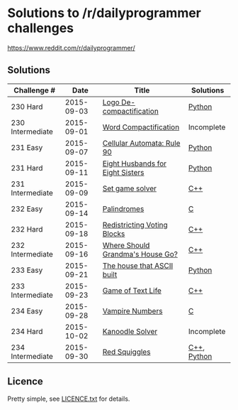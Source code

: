 
# Solutions to /r/dailyprogrammer challenges

https://www.reddit.com/r/dailyprogrammer/


## Solutions

 Challenge # | Date | Title | Solutions 
-------------|------|-------|-----------
230 Hard | 2015-09-03 | [Logo De-compactification](https://www.reddit.com/r/dailyprogrammer/comments/3jn6te/20150903_challenge_230_hard_logo/) | [Python](230h/main.py)
230 Intermediate | 2015-09-01 | [Word Compactification](https://www.reddit.com/r/dailyprogrammer/comments/3jd72z/20150901_challenge_230_intermediate_word/) | Incomplete
231 Easy | 2015-09-07 | [Cellular Automata: Rule 90](https://www.reddit.com/r/dailyprogrammer/comments/3jz8tt/20150907_challenge_213_easy_cellular_automata/) | [Python](231e/main.py)
231 Hard | 2015-09-11 | [Eight Husbands for Eight Sisters ](https://www.reddit.com/r/dailyprogrammer/comments/3kj1v9/20150911_challenge_231_hard_eight_husbands_for/) | [Python](231h/main.py)
231 Intermediate | 2015-09-09 | [Set game solver](https://www.reddit.com/r/dailyprogrammer/comments/3ke4l6/20150909_challenge_231_intermediate_set_game/) | [C++](231i/main.cpp)
232 Easy | 2015-09-14 | [Palindromes](https://www.reddit.com/r/dailyprogrammer/comments/3kx6oh/20150914_challenge_232_easy_palindromes/) | [C](232e/main.c)
232 Hard | 2015-09-18 | [Redistricting Voting Blocks](https://www.reddit.com/r/dailyprogrammer/comments/3lf3i2/20150918_challenge_232_hard_redistricting_voting/) | [C++](232h/main.cpp)
232 Intermediate | 2015-09-16 | [Where Should Grandma's House Go?](https://www.reddit.com/r/dailyprogrammer/comments/3l61vx/20150916_challenge_232_intermediate_where_should/) | [C++](232i/main.cpp)
233 Easy | 2015-09-21 | [The house that ASCII built](https://www.reddit.com/r/dailyprogrammer/comments/3ltee2/20150921_challenge_233_easy_the_house_that_ascii/) | [Python](233e/main.py)
233 Intermediate | 2015-09-23 | [Game of Text Life](https://www.reddit.com/r/dailyprogrammer/comments/3m2vvk/20150923_challenge_233_intermediate_game_of_text/) | [C++](233i/main.cpp)
234 Easy | 2015-09-28 | [Vampire Numbers](https://www.reddit.com/r/dailyprogrammer/comments/3moxid/20150928_challenge_234_easy_vampire_numbers/) | [C](234e/main.c)
234 Hard | 2015-10-02 | [Kanoodle Solver](https://www.reddit.com/r/dailyprogrammer/comments/3n7xau/20151002_challenge_234_hard_kanoodle_solver/) | Incomplete
234 Intermediate | 2015-09-30 | [Red Squiggles](https://www.reddit.com/r/dailyprogrammer/comments/3n55f3/20150930_challenge_234_intermediate_red_squiggles/) | [C++](234i/main.cpp), [Python](234i/main.py)


## Licence

Pretty simple, see [LICENCE.txt](LICENCE.txt) for details.

